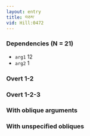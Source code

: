 ```yaml
---
layout: entry
title: བཅས་
vid: Hill:0472
---
```

### Dependencies (N = 21)
* `arg1` 12
* `arg2` 1


### Overt 1-2


### Overt 1-2-3


### With oblique arguments


### With unspecified obliques
